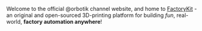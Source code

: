
Welcome to the official @orbotik channel website, and home to [FactoryKit](/factorykit) - an original and open-sourced 3D-printing
platform for building *fun*, real-world, **factory automation anywhere**!